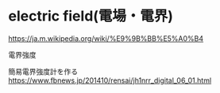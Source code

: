 # electric field(電場・電界)

https://ja.m.wikipedia.org/wiki/%E9%9B%BB%E5%A0%B4


電界強度

簡易電界強度計を作る
https://www.fbnews.jp/201410/rensai/jh1nrr_digital_06_01.html


